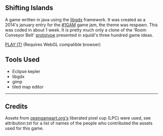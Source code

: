 Shifting Islands
------------------------

A game written in java using the [libgdx][1] framework. It was created as a 2014's january entry for the [#1GAM][2] game jam, the theme was respawn. This was coded in about 1 week. It is pretty much only a clone of the 'Room Conveyor Belt' [prototype][3] presented in squidi's three hundred game ideas.

[PLAY IT!][5] (Requires WebGL compatible browser)

Tools Used
---
 - Eclipse kepler
 - libgdx
 - gimp
 - tiled map editor

____________

Credits
----------
Assets from [opengameart.org's][5] liberated pixel cup (LPC) were used, see attribution.txt for a list of names of the people who contributed the assets used for this game.


  [1]: http://libgdx.badlogicgames.com/
  [2]: http://www.onegameamonth.com/
  [3]: http://www.squidi.net/threep/p035/
  [4]: http://xaguzman.github.io/shiftingislands/
  [5]: http://opengameart.org